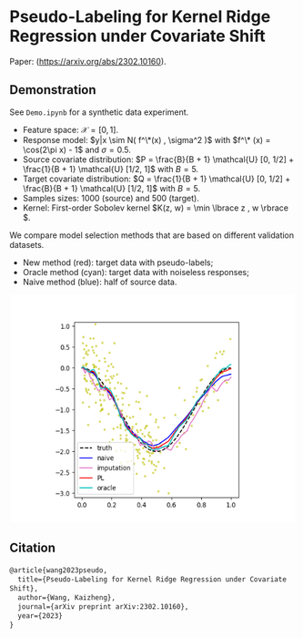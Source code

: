 # Pseudo-Labeling for Kernel Ridge Regression under Covariate Shift

Paper: (https://arxiv.org/abs/2302.10160).


## Demonstration

See `Demo.ipynb` for a synthetic data experiment. 
- Feature space: $\mathcal{X} = [0, 1]$.
- Response model: $y|x \sim N( f^\*(x) , \sigma^2 )$ with $f^\* (x) = \cos(2\pi x) - 1$ and $\sigma = 0.5$.
- Source covariate distribution: $P = \frac{B}{B + 1} \mathcal{U} [0, 1/2] + \frac{1}{B + 1} \mathcal{U} [1/2, 1]$ with $B = 5$.
- Target covariate distribution: $Q = \frac{1}{B + 1} \mathcal{U} [0, 1/2] + \frac{B}{B + 1} \mathcal{U} [1/2, 1]$ with $B = 5$.
- Samples sizes: 1000 (source) and 500 (target).
- Kernel: First-order Sobolev kernel $K(z, w) = \min \lbrace z , w \rbrace $.

We compare model selection methods that are based on different validation datasets.
- New method (red): target data with pseudo-labels;
- Oracle method (cyan): target data with noiseless responses;
- Naive method (blue): half of source data.

<p align="center">
    <img src="demo.png" alt="Demonstration" width="500" height="400" />
</p>

## Citation
```
@article{wang2023pseudo,
  title={Pseudo-Labeling for Kernel Ridge Regression under Covariate Shift},
  author={Wang, Kaizheng},
  journal={arXiv preprint arXiv:2302.10160},
  year={2023}
}
```
